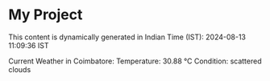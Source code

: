 # My Project

This content is dynamically generated in Indian Time (IST): 2024-08-13 11:09:36 IST


Current Weather in Coimbatore:
Temperature: 30.88 °C
Condition: scattered clouds
